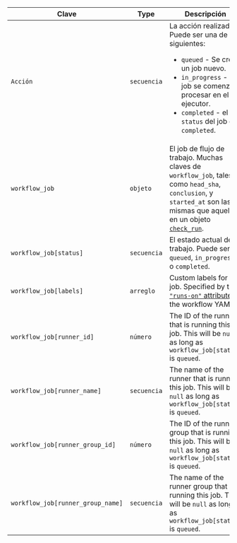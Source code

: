 | Clave                             | Type        | Descripción                                                                                                                                                                          |
| --------------------------------- | ----------- | ------------------------------------------------------------------------------------------------------------------------------------------------------------------------------------ |
| `Acción`                          | `secuencia` | La acción realizada. Puede ser una de las siguientes: <ul><li> `queued` - Se creó un job nuevo.</li><li> `in_progress` - El job se comenzó a procesar en el ejecutor.</li><li> `completed` - el `status` del job es `completed`.</li></ul>                                                                                                       |
| `workflow_job`                    | `objeto`    | El job de flujo de trabajo. Muchas claves de `workflow_job`, tales como `head_sha`, `conclusion`, y `started_at` son las mismas que aquellas en un objeto [`check_run`](#check_run). |
| `workflow_job[status]`            | `secuencia` | El estado actual del trabajo. Puede ser `queued`, `in_progress`, o `completed`.                                                                                                      |
| `workflow_job[labels]`            | `arreglo`   | Custom labels for the job. Specified by the [`"runs-on"` attribute](/actions/reference/workflow-syntax-for-github-actions#jobsjob_idruns-on) in the workflow YAML.                   |
| `workflow_job[runner_id]`         | `número`    | The ID of the runner that is running this job. This will be `null` as long as `workflow_job[status]` is `queued`.                                                                    |
| `workflow_job[runner_name]`       | `secuencia` | The name of the runner that is running this job. This will be `null` as long as `workflow_job[status]` is `queued`.                                                                  |
| `workflow_job[runner_group_id]`   | `número`    | The ID of the runner group that is running this job. This will be `null` as long as `workflow_job[status]` is `queued`.                                                              |
| `workflow_job[runner_group_name]` | `secuencia` | The name of the runner group that is running this job. This will be `null` as long as `workflow_job[status]` is `queued`.                                                            |
